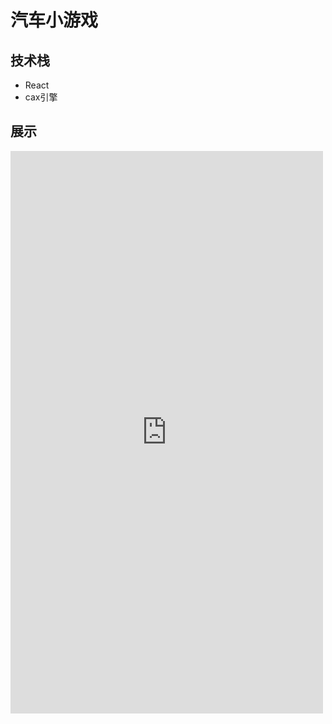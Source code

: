 # 汽车小游戏

## 技术栈

- React
- cax引擎

## 展示

<iframe src="http://zhongxk.com/game-car/" width="500px" height="900px" style="border:none;"></iframe>
